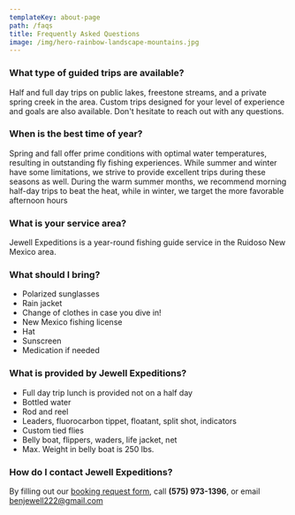 ```yaml
---
templateKey: about-page
path: /faqs
title: Frequently Asked Questions
image: /img/hero-rainbow-landscape-mountains.jpg
---
```

### W﻿hat type of guided trips are available?

Half and full day trips on public lakes, freestone streams, and a private spring creek in the area.  Custom trips designed for your level of experience and goals are also available.  Don't hesitate to reach out with any questions.

### W﻿hen is the best time of year?

Spring and fall offer prime conditions with optimal water temperatures, resulting in outstanding fly fishing experiences. While summer and winter have some limitations, we strive to provide excellent trips during these seasons as well. During the warm summer months, we recommend morning half-day trips to beat the heat, while in winter, we target the more favorable afternoon hours

### W﻿hat is your service area?

Jewell Expeditions is a year-round fishing guide service in the Ruidoso New Mexico area.

### What should I bring?

* Polarized sunglasses
* Rain jacket
* Change of clothes in case you dive in!
* New Mexico fishing license
* Hat
* Sunscreen
* Medication if needed

### W﻿hat is provided by Jewell Expeditions?

* Full day trip lunch is provided not on a half day
* Bottled water
* Rod and reel
* Leaders, fluorocarbon tippet, floatant, split shot, indicators
* Custom tied flies
* Belly boat, flippers, waders, life jacket, net
* Max. Weight in belly boat is 250 lbs.

### H﻿ow do I contact Jewell Expeditions?

By filling out our [booking request form](/contact),  call **(575) 973-1396**, or email [benjewell222@gmail.com](mailto:benjewell222@gmail.com)
